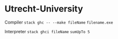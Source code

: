 # Utrecht-University

Compiler
```stack ghc -- --make fileName```
```filename.exe```

Interpreter
```stack ghci fileName```
```sumUpTo 5```